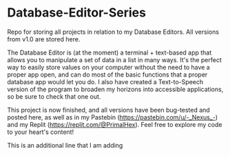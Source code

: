 # Database-Editor-Series
Repo for storing all projects in relation to my Database Editors. All versions from v1.0 are stored here.

The Database Editor is (at the moment) a terminal + text-based app that allows you to manipulate a set of data in a list in many ways. It's the perfect way to easily store values on your computer without the need to have a proper app open, and can do most of the basic functions that a proper database app would let you do. I also have created a Text-to-Speech version of the program to broaden my horizons into accessible applications, so be sure to check that one out.

This project is now finished, and all versions have been bug-tested and posted here, as well as in my Pastebin (https://pastebin.com/u/-_Nexus_-) and my Replit (https://replit.com/@PrimalHex). Feel free to explore my code to your heart's content!

This is an additional line that I am adding